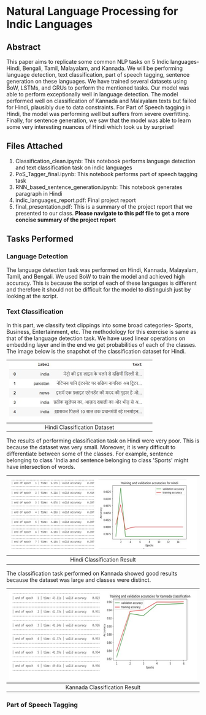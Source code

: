 # Natural Language Processing for Indic Languages

## Abstract

This paper aims to replicate some common NLP tasks on 5 Indic languages- Hindi, Bengali, Tamil,
Malayalam, and Kannada. We will be performing language detection, text classification, part of speech
tagging, sentence generation on these languages. We have trained several datasets using BoW, LSTMs,
and GRUs to perform the mentioned tasks. Our model was able to perform exceptionally well in language
detection. The model performed well on classification of Kannada and Malayalam texts but failed for
Hindi, plausibly due to data constraints. For Part of Speech tagging in Hindi, the model was performing
well but suffers from severe overfitting. Finally, for sentence generation, we saw that the model was able
to learn some very interesting nuances of Hindi which took us by surprise!

## Files Attached
1. Classification_clean.ipynb: This notebook performs language detection and text classification task on indic languages
2. PoS_Tagger_final.ipynb: This notebook performs part of speech tagging task
3. RNN_based_sentence_generation.ipynb: This notebook generates paragraph in Hindi
4. indic_languages_report.pdf: Final project report
5. final_presentation.pdf: This is a summary of the project report that we presented to our class. **Please navigate to this pdf file to get a more concise summary of the project report**

## Tasks Performed
### Language Detection

The language detection task was performed on Hindi, Kannada, Malayalam, Tamil, and Bengali. We used BoW to train the model and achieved high accuracy. This is because the script of each of these languages is different and therefore it should not be difficult for the model to distinguish just by looking at the script. 

### Text Classification

In this part, we classify text clippings into some broad categories- Sports, Business, Entertainment, etc. The methodology for this exercise is same as that of the language detection task. We have used linear operations on embedding layer and in the end we get probabilities of each of the classes. The image below is the snapshot of the classification dataset for Hindi. 

| ![classification_data.jpg](/indic_languages/classification_data.jpg) | 
|:--:| 
|Hindi Classification Dataset|

The results of performing classification task on Hindi were very poor. This is because the dataset was very small. Moreover, it is very
difficult to differentiate between some of the classes. For example, sentence belonging to class 'India and sentence belonging to class 'Sports' might have intersection of words.

| ![classification_hindi.jpg](/indic_languages/classification_hindi.jpg) | 
|:--:| 
|Hindi Classification Result|

The classification task performed on Kannada showed good results because the dataset was large and classes were distinct. 

| ![classification_Kannada.jpg](/indic_languages/classification_Kannada.jpg) | 
|:--:| 
|Kannada Classification Result|

### Part of Speech Tagging


